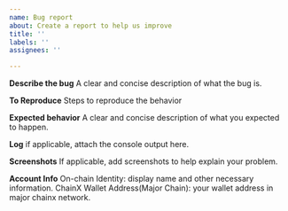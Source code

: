 ```yaml
---
name: Bug report
about: Create a report to help us improve
title: ''
labels: ''
assignees: ''

---
```


**Describe the bug**
A clear and concise description of what the bug is.

**To Reproduce**
Steps to reproduce the behavior

**Expected behavior**
A clear and concise description of what you expected to happen.

**Log**
if applicable, attach the console output here.

**Screenshots**
If applicable, add screenshots to help explain your problem.

**Account Info**
On-chain Identity:  display name and other necessary information. 
ChainX Wallet Address(Major Chain): your wallet address in major chainx network.
